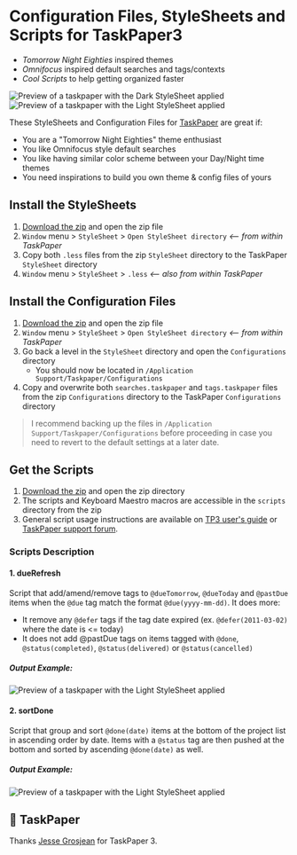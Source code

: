 # Configuration Files, StyleSheets and Scripts for TaskPaper3

- *Tomorrow Night Eighties* inspired themes
- *Omnifocus* inspired default searches and tags/contexts
- *Cool Scripts* to help getting organized faster

![Preview of a taskpaper with the Dark StyleSheet applied](https://raw.githubusercontent.com/drootz/TaskPaperTheme-TomorrowEighties/master/preview/dark.png)
![Preview of a taskpaper with the Light StyleSheet applied](https://raw.githubusercontent.com/drootz/TaskPaperTheme-TomorrowEighties/master/preview/light.png)

These StyleSheets and Configuration Files for [TaskPaper](http://www.taskpaper.com) are great if:

- You are a "Tomorrow Night Eighties" theme enthusiast
- You like Omnifocus style default searches
- You like having similar color scheme between your Day/Night time themes
- You need inspirations to build you own theme & config files of yours

## Install the StyleSheets

1. [Download the zip][download] and open the zip file
2. `Window` menu > `StyleSheet` > `Open StyleSheet directory` *<-- from within TaskPaper*
3. Copy both `.less` files from the zip `StyleSheet` directory to the TaskPaper `StyleSheet` directory
4. `Window` menu > `StyleSheet` > `.less` *<-- also from within TaskPaper*

## Install the Configuration Files

1. [Download the zip][download] and open the zip file
2. `Window` menu > `StyleSheet` > `Open StyleSheet directory` *<-- from within TaskPaper*
3. Go back a level in the `StyleSheet` directory and open the `Configurations` directory
    - You should now be located in `/Application Support/Taskpaper/Configurations`
3. Copy and overwrite both `searches.taskpaper` and `tags.taskpaper` files from the zip `Configurations` directory to the TaskPaper `Configurations` directory

> I recommend backing up the files in `/Application Support/Taskpaper/Configurations` before proceeding in case you need to revert to the default settings at a later date.

## Get the Scripts

1. [Download the zip][download] and open the zip directory
2. The scripts and Keyboard Maestro macros are accessible in the `scripts` directory from the zip
3. General script usage instructions are available on [TP3 user's guide](https://guide.taskpaper.com) or [TaskPaper support forum](http://support.hogbaysoftware.com/t/taskpaper-extensions-wiki/1628).

### Scripts Description

#### 1. dueRefresh

Script that add/amend/remove tags to `@dueTomorrow`, `@dueToday` and `@pastDue` items when the `@due` tag match the format `@due(yyyy-mm-dd)`. It does more:

  - It remove any `@defer` tags if the tag date expired (ex. `@defer(2011-03-02)` where the date is <= today)
  - It does not add @pastDue tags on items tagged with `@done`, `@status(completed)`, `@status(delivered)` or `@status(cancelled)`

##### Output Example:

![Preview of a taskpaper with the Light StyleSheet applied](https://raw.githubusercontent.com/drootz/TaskPaperTheme-TomorrowEighties/master/scripts/dueRefresh/dueRefreshScriptExample.png)

#### 2. sortDone

Script that group and sort `@done(date)` items at the bottom of the project list in ascending order by date. Items with a `@status` tag are then pushed at the bottom and sorted by ascending `@done(date)` as well.

##### Output Example:

![Preview of a taskpaper with the Light StyleSheet applied](https://raw.githubusercontent.com/drootz/TaskPaperTheme-TomorrowEighties/master/scripts/sortDone/sortDoneScriptExample.png)

[download]: https://github.com/drootz/TaskPaperTheme-TomorrowEighties/archive/master.zip



## 💙 TaskPaper

Thanks [Jesse Grosjean](http://www.hogbaysoftware.com/about) for TaskPaper 3.
